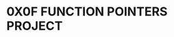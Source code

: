 0X0F FUNCTION POINTERS PROJECT
======================================================================================================
